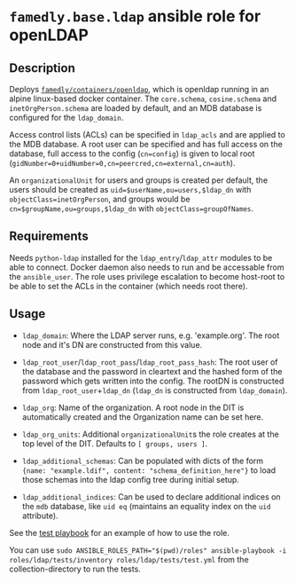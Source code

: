 # `famedly.base.ldap` ansible role for openLDAP

## Description

Deploys [`famedly/containers/openldap`](https://github.com/famedly/container-image-openldap),
which is openldap running in an alpine linux-based docker container.
The `core.schema`, `cosine.schema` and `inetOrgPerson.schema` are loaded by default,
and an MDB database is configured for the `ldap_domain`.

Access control lists (ACLs) can be specified in `ldap_acls` and are applied to the MDB database.
A root user can be specified and has full access on the database,
full access to the config (`cn=config`) is given to local root
(`gidNumber=0+uidNumber=0,cn=peercred,cn=external,cn=auth`).

An `organizationalUnit` for users and groups is created per default,
the users should be created as `uid=$userName,ou=users,$ldap_dn` with `objectClass=inetOrgPerson`,
and groups would be `cn=$groupName,ou=groups,$ldap_dn` with `objectClass=groupOfNames`.

## Requirements

Needs `python-ldap` installed for the `ldap_entry`/`ldap_attr` modules to be able to connect.
Docker daemon also needs to run and be accessable from the `ansible_user`.
The role uses privilege escalation to become host-root to be able
to set the ACLs in the container (which needs root there).

## Usage

- `ldap_domain`: Where the LDAP server runs, e.g. 'example.org'.
  The root node and it's DN are constructed from this value.

- `ldap_root_user`/`ldap_root_pass`/`ldap_root_pass_hash`: The root user
  of the database and the password in cleartext and the hashed form of the password
  which gets written into the config. The rootDN is constructed from
  `ldap_root_user`+`ldap_dn` (`ldap_dn` is constructed from `ldap_domain`).

- `ldap_org`: Name of the organization. A root node in the DIT is automatically
  created and the Organization name can be set here.

- `ldap_org_units`: Additional `organizationalUnit`s the role creates at the top
  level of the DIT. Defaults to `[ groups, users ]`.

- `ldap_additional_schemas`: Can be populated with dicts of the form
  `{name: "example.ldif", content: "schema_definition_here"}` to load those schemas
  into the ldap config tree during initial setup.

- `ldap_additional_indices`: Can be used to declare additional indices on the `mdb`
  database, like `uid eq` (maintains an equality index on the `uid` attribute).

See the [test playbook](tests/test.yml) for an example of how to use the role.

You can use `sudo ANSIBLE_ROLES_PATH="$(pwd)/roles" ansible-playbook -i roles/ldap/tests/inventory roles/ldap/tests/test.yml`
from the collection-directory to run the tests.
